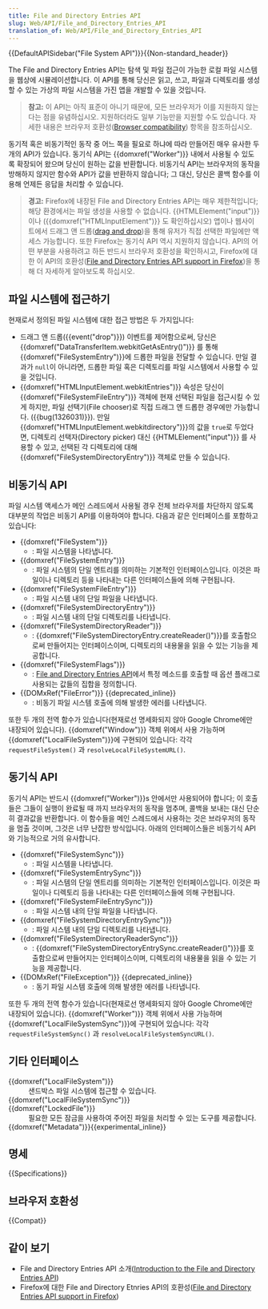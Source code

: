 ```yaml
---
title: File and Directory Entries API
slug: Web/API/File_and_Directory_Entries_API
translation_of: Web/API/File_and_Directory_Entries_API
---
```

{{DefaultAPISidebar("File System API")}}{{Non-standard_header}}

The File and Directory Entries API는 탐색 및 파일 접근이 가능한 로컬 파일 시스템을 웹상에 시뮬레이션합니다. 이 API를 통해 당신은 읽고, 쓰고, 파일과 디렉토리를 생성할 수 있는 가상의 파일 시스템을 가진 앱을 개발할 수 있을 것입니다.

> **참고:** 이 API는 아직 표준이 아니기 때문에, 모든 브라우저가 이를 지원하지 않는 다는 점을 유념하십시오. 지원하더라도 일부 기능만을 지원할 수도 있습니다. 자세한 내용은 브라우저 호환성([Browser compatibility](#browser_compatibility)) 항목을 참조하십시오.

동기적 혹은 비동기적인 동작 중 어느 쪽을 필요로 하냐에 따라 만들어진 매우 유사한 두 개의 API가 있습니다. 동기식 API는 {{domxref("Worker")}} 내에서 사용될 수 있도록 확장되어 왔으며 당신이 원하는 값을 반환합니다. 비동기식 API는 브라우저의 동작을 방해하지 않지만 함수와 API가 값을 반환하지 않습니다; 그 대신, 당신은 콜백 함수를 이용해 언제든 응답을 처리할 수 있습니다.

> **경고:** Firefox에 내장된 File and Directory Entries API는 매우 제한적입니다; 해당 환경에서는 파일 생성을 사용할 수 없습니다. {{HTMLElement("input")}}이나 ({{domxref("HTMLInputElement")}} 도 확인하십시오) 앱이나 웹사이트에서 드래그 앤 드롭([drag and drop](/ko/docs/Web/API/HTML_Drag_and_Drop_API))을 통해 유저가 직접 선택한 파일에만 액세스 가능합니다. 또한 Firefox는 동기식 API 역시 지원하지 않습니다. API의 어떤 부분을 사용하려고 하든 반드시 브라우저 호환성을 확인하시고, Firefox에 대한 이 API의 호환성([File and Directory Entries API support in Firefox](/ko/docs/Web/API/File_and_Directory_Entries_API/Firefox_support))을 통해 더 자세하게 알아보도록 하십시오.

## 파일 시스템에 접근하기

현재로서 정의된 파일 시스템에 대한 접근 방법은 두 가지입니다:

- 드래그 앤 드롭({{event("drop")}}) 이벤트를 제어함으로써, 당신은 {{domxref("DataTransferItem.webkitGetAsEntry()")}} 를 통해{{domxref("FileSystemEntry")}}에 드롭한 파일을 전달할 수 있습니다. 만일 결과가 `null`이 아니라면, 드롭한 파일 혹은 디렉토리를 파일 시스템에서 사용할 수 있을 것입니다.
- {{domxref("HTMLInputElement.webkitEntries")}} 속성은 당신이 {{domxref("FileSystemFileEntry")}} 객체에 현재 선택된 파일을 접근시킬 수 있게 하지만, 파일 선택기(File chooser)로 직접 드래그 앤 드롭한 경우에만 가능합니다. ({{bug(1326031)}}). 만일 {{domxref("HTMLInputElement.webkitdirectory")}}의 값을 `true`로 두었다면, 디렉토리 선택자(Directory picker) 대신 {{HTMLElement("input")}} 를 사용할 수 있고, 선택된 각 디렉토리에 대해 {{domxref("FileSystemDirectoryEntry")}} 객체로 만들 수 있습니다.

## 비동기식 API

파일 시스템 액세스가 메인 스레드에서 사용될 경우 전체 브라우저를 차단하지 않도록 대부분의 작업은 비동기 API를 이용하여야 합니다. 다음과 같은 인터페이스를 포함하고 있습니다:

- {{domxref("FileSystem")}}
  - : 파일 시스템을 나타냅니다.
- {{domxref("FileSystemEntry")}}
  - : 파일 시스템의 단일 엔트리를 의미하는 기본적인 인터페이스입니다. 이것은 파일이나 디렉토리 등을 나타내는 다른 인터페이스들에 의해 구현됩니다.
- {{domxref("FileSystemFileEntry")}}
  - : 파일 시스템 내의 단일 파일을 나타냅니다.
- {{domxref("FileSystemDirectoryEntry")}}
  - : 파일 시스템 내의 단일 디렉토리를 나타냅니다.
- {{domxref("FileSystemDirectoryReader")}}
  - : {{domxref("FileSystemDirectoryEntry.createReader()")}}를 호출함으로써 만들어지는 인터페이스이며, 디렉토리의 내용물을 읽을 수 있는 기능을 제공합니다.
- {{domxref("FileSystemFlags")}}
  - : [File and Directory Entries API](/ko/docs/Web/API/File_and_Directory_Entries_API)에서 특정 메소드를 호출할 때 옵션 플래그로 사용되는 값들의 집합을 정의합니다.
- {{DOMxRef("FileError")}} {{deprecated_inline}}
  - : 비동기 파일 시스템 호출에 의해 발생한 에러를 나타냅니다.

또한 두 개의 전역 함수가 있습니다(현재로선 명세화되지 않아 Google Chrome에만 내장되어 있습니다). {{domxref("Window")}} 객체 위에서 사용 가능하며 {{domxref("LocalFileSystem")}}에 구현되어 있습니다: 각각 `requestFileSystem()` 과 `resolveLocalFileSystemURL()`.

## 동기식 API

동기식 API는 반드시 {{domxref("Worker")}}s 안에서만 사용되어야 합니다; 이 호출들은 그들이 실행이 완료될 때 까지 브라우저의 동작을 멈추며, 콜백을 보내는 대신 단순히 결과값을 반환합니다. 이 함수들을 메인 스레드에서 사용하는 것은 브라우저의 동작을 멈출 것이며, 그것은 너무 난잡한 방식입니다. 아래의 인터페이스들은 비동기식 API와 기능적으로 거의 유사합니다.

- {{domxref("FileSystemSync")}}
  - : 파일 시스템을 나타냅니다.
- {{domxref("FileSystemEntrySync")}}
  - : 파일 시스템의 단일 엔트리를 의미하는 기본적인 인터페이스입니다. 이것은 파일이나 디렉토리 등을 나타내는 다른 인터페이스들에 의해 구현됩니다.
- {{domxref("FileSystemFileEntrySync")}}
  - : 파일 시스템 내의 단일 파일을 나타냅니다.
- {{domxref("FileSystemDirectoryEntrySync")}}
  - : 파일 시스템 내의 단일 디렉토리를 나타냅니다.
- {{domxref("FileSystemDirectoryReaderSync")}}
  - : {{domxref("FileSystemDirectoryEntrySync.createReader()")}}를 호출함으로써 만들어지는 인터페이스이며, 디렉토리의 내용물을 읽을 수 있는 기능을 제공합니다.
- {{DOMxRef("FileException")}} {{deprecated_inline}}
  - : 동기 파일 시스템 호출에 의해 발생한 에러를 나타냅니다.

또한 두 개의 전역 함수가 있습니다(현재로선 명세화되지 않아 Google Chrome에만 내장되어 있습니다). {{domxref("Worker")}} 객체 위에서 사용 가능하며 {{domxref("LocalFileSystemSync")}}에 구현되어 있습니다: 각각 `requestFileSystemSync()` 과 `resolveLocalFileSystemSyncURL()`.

## 기타 인터페이스

<dl><dt>{{domxref("LocalFileSystem")}}</dt><dd>샌드박스 파일 시스템에 접근할 수 있습니다.</dd><dt>{{domxref("LocalFileSystemSync")}}</dt><dt></dt><dt>{{domxref("LockedFile")}}</dt><dd>필요한 모든 잠금을 사용하여 주어진 파일을 처리할 수 있는 도구를 제공합니다.</dd><dt>{{domxref("Metadata")}}{{experimental_inline}}</dt></dl>

## 명세

{{Specifications}}

## 브라우저 호환성

{{Compat}}

## 같이 보기

- File and Directory Entries API 소개([Introduction to the File and Directory Entries API](/ko/docs/Web/API/File_and_Directory_Entries_API/Introduction))
- Firefox에 대한 File and Directory Etnries API의 호환성([File and Directory Entries API support in Firefox](/ko/docs/Web/API/File_and_Directory_Entries_API/Firefox_support))

